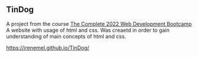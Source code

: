 ## TinDog
A project from the course [The Complete 2022 Web Development Bootcamp](https://ua.udemy.com/course/the-complete-web-development-bootcamp/)
A website with usage of html and css. Was creaetd in order to gain understanding of main concepts of html and css.

https://irenemel.github.io/TinDog/
